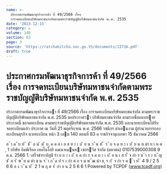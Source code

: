 ```yaml
---
name: >-
  ประกาศกรมพัฒนาธุรกิจการค้า ที่ 49/2566 เรื่อง
  การจดทะเบียนบริษัทมหาชนจำกัดตามพระราชบัญญัติบริษัทมหาชนจำกัด พ.ศ. 2535
date: '2023-12-15'
category: ค
volume: 140
section: 83
page: 3
source: 'https://ratchakitcha.soc.go.th/documents/13716.pdf'
draft: true
---
```


# ประกาศกรมพัฒนาธุรกิจการค้า ที่ 49/2566 เรื่อง การจดทะเบียนบริษัทมหาชนจำกัดตามพระราชบัญญัติบริษัทมหาชนจำกัด พ.ศ. 2535

ประกาศกรมพัฒนาธุรกิจการคา ที่ 49/2566 เรื่อง การจดทะเบียนบริษัทมหาชนจํากัด ตามพระราชบัญญัติบริษัทมหาชนจํากัด พ.ศ. 2535 ขอประกาศวา บริษัทมหาชนจํากัด ตามรายชื่อแนบทายประกาศนี้ ขอจดทะเบียน ตามพระราชบัญญัติบริษัทมหาชนจํากัด พ.ศ. 2535 และนายทะเบียนได้รับจดทะเบียนแล้ว ประกาศ ณ วันที่ 21 พฤศจิกายน พ.ศ. 2566 รชนีกร ดําเดนงาม ผู้อํานวยการกองทะเบียนธุรกิจ นายทะเบียน หน้า 3 เลม 140 ตอนที่ 83 ค ราชกิจจานุเบกษา 15 ธันวาคม 2566

ล ํ ำ ด ั บ ท ี ่ ช ื ่ อ น ิ ต ิ บ ุ ค ค ล เ ล ข ท ะ เ บ ี ย น ว ั น ท ี ่ ร ั บ จ ด ท ะ เ บ ี ย น ห มำ ย เ ห ต ุ 1 บริษัท อิมพีเรียล เทคโนโลยี แมเนจเมนท เซอรวิส จํากัด (มหาชน) 0107539000308 9 ต.ค. 2566 1. เสร็จชําระบัญชี รำ ย ล ะ เ อ ี ย ด กำ ร จ ด ท ะ เ บ ี ย น เ ส ร ็ จ กำ ร ช ํ ำ ร ะ บ ั ญ ช ี บ ร ิ ษ ั ท ม หำ ช น จ ํ ำ ก ั ด ป ร ะ กำ ศ ก ร ม พ ั ฒ นำ ธ ุ ร ก ิ จ กำ ร ค  ำ ท ี ่ 4 9 / 2 5 6 6 ล ง ว ั น ท ี ่ 2 1 พ ฤ ศ จ ิ กำ ย น 2 5 6 6 1 Powered by TCPDF (www.tcpdf.org)
